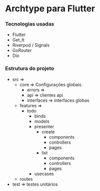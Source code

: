 # Archtype para Flutter

### Tecnologias usadas

- Flutter
- Get_It
- Riverpod / Signals
- GoRouter
- Dio

### Estrutura do projeto

- src =>
  - core => Configurações globais.
    - errors =>
    - api => clientes api
    - interfaces => interfaces globas
  - features =>
    - todo
        - binds 
        - models
        - presenter
            - create
                - components
                - controllers
                - pages
            - list
                - components
                - controllers
                - pages
        - usecases
  - routes
- test => testes unitários
